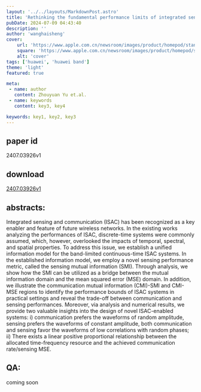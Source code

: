 ```yaml
---
layout: '../../layouts/MarkdownPost.astro'
title: 'Rethinking the fundamental performance limits of integrated sensing and communication systems'
pubDate: 2024-07-09 04:43:40
description: ''
author: 'wanghaisheng'
cover:
    url: 'https://www.apple.com.cn/newsroom/images/product/homepod/standard/Apple-HomePod-hero-230118_big.jpg.large_2x.jpg'
    square: 'https://www.apple.com.cn/newsroom/images/product/homepod/standard/Apple-HomePod-hero-230118_big.jpg.large_2x.jpg'
    alt: 'cover'
tags: ['huawei', 'huawei band'] 
theme: 'light'
featured: true

meta:
 - name: author
   content: Zhouyuan Yu et.al.
 - name: keywords
   content: key3, key4

keywords: key1, key2, key3
---
```


## paper id
2407.03926v1
## download
[2407.03926v1](http://arxiv.org/abs/2407.03926v1)
## abstracts:
Integrated sensing and communication (ISAC) has been recognized as a key enabler and feature of future wireless networks. In the existing works analyzing the performances of ISAC, discrete-time systems were commonly assumed, which, however, overlooked the impacts of temporal, spectral, and spatial properties. To address this issue, we establish a unified information model for the band-limited continuous-time ISAC systems. In the established information model, we employ a novel sensing performance metric, called the sensing mutual information (SMI). Through analysis, we show how the SMI can be utilized as a bridge between the mutual information domain and the mean squared error (MSE) domain. In addition, we illustrate the communication mutual information (CMI)-SMI and CMI-MSE regions to identify the performance bounds of ISAC systems in practical settings and reveal the trade-off between communication and sensing performances. Moreover, via analysis and numerical results, we provide two valuable insights into the design of novel ISAC-enabled systems: i) communication prefers the waveforms of random amplitude, sensing prefers the waveforms of constant amplitude, both communication and sensing favor the waveforms of low correlations with random phases; ii) There exists a linear positive proportional relationship between the allocated time-frequency resource and the achieved communication rate/sensing MSE.
## QA:
coming soon
